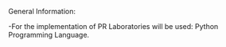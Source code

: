 General Information:

-For the implementation of PR Laboratories will be used: Python Programming Language.
